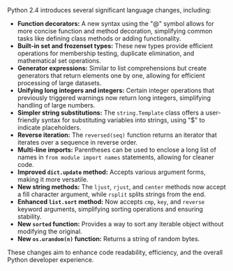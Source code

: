 Python 2.4 introduces several significant language changes, including:

* **Function decorators:** A new syntax using the "@" symbol allows for more concise function and method decoration, simplifying common tasks like defining class methods or adding functionality.
* **Built-in set and frozenset types:** These new types provide efficient operations for membership testing, duplicate elimination, and mathematical set operations.
* **Generator expressions:** Similar to list comprehensions but create generators that return elements one by one, allowing for efficient processing of large datasets.
* **Unifying long integers and integers:** Certain integer operations that previously triggered warnings now return long integers, simplifying handling of large numbers.
* **Simpler string substitutions:** The `string.Template` class offers a user-friendly syntax for substituting variables into strings, using "$" to indicate placeholders.
* **Reverse iteration:** The `reversed(seq)` function returns an iterator that iterates over a sequence in reverse order.
* **Multi-line imports:** Parentheses can be used to enclose a long list of names in `from module import names` statements, allowing for cleaner code.
* **Improved `dict.update` method:** Accepts various argument forms, making it more versatile.
* **New string methods:**  The `ljust`, `rjust`, and `center` methods now accept a fill character argument, while `rsplit` splits strings from the end.
* **Enhanced `list.sort` method:**  Now accepts `cmp`, `key`, and `reverse` keyword arguments, simplifying sorting operations and ensuring stability.
* **New `sorted` function:** Provides a way to sort any iterable object without modifying the original. 
* **New `os.urandom(n)` function:** Returns a string of random bytes.

These changes aim to enhance code readability, efficiency, and the overall Python developer experience. 


